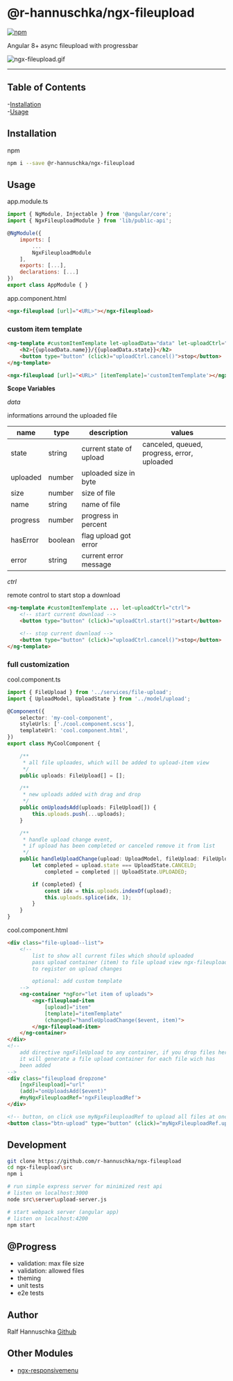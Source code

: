 # @r-hannuschka/ngx-fileupload

[![npm](https://img.shields.io/npm/v/@r-hannuschka/ngx-fileupload.svg?maxAge=2592000?style=plastic)](https://www.npmjs.com/package/@r-hannuschka/ngx-fileupload)

Angular 8+ async fileupload with progressbar

![ngx-fileupload.gif](https://raw.githubusercontent.com/r-hannuschka/ngx-fileupload/master/docs/ngx-fileupload.gif)
___

## Table of Contents

-[Installation](#installation)  
-[Usage](#usage)  

## Installation

npm

```bash
npm i --save @r-hannuschka/ngx-fileupload
```

## Usage

app.module.ts

```js
import { NgModule, Injectable } from '@angular/core';
import { NgxFileuploadModule } from 'lib/public-api';

@NgModule({
    imports: [
        ...
        NgxFileuploadModule
    ],
    exports: [...],
    declarations: [...]
})
export class AppModule { }
```

app.component.html

```html
<ngx-fileupload [url]="<URL>"></ngx-fileupload>
```

### custom item template

```html
<ng-template #customItemTemplate let-uploadData="data" let-uploadCtrl="ctrl">
    <h2>{{uploadData.name}}/{{uploadData.state}}</h2>
    <button type="button" (click)="uploadCtrl.cancel()">stop</button>
</ng-template>

<ngx-fileupload [url]="<URL>" [itemTemplate]='customItemTemplate'></ngx-fileupload>
```

__Scope Variables__

*data*

informations arround the uploaded file

| name | type | description | values |
|---|---|---|---|
| state | string | current state of upload | canceled, queued, progress, error,  uploaded|
| uploaded | number | uploaded size in byte | |
| size | number | size of file | |
| name | string | name of file | |
| progress | number | progress in percent | |
| hasError | boolean | flag upload got error | |
| error | string | current error message | |

*ctrl*

remote control to start stop a download

```html
<ng-template #customItemTemplate ... let-uploadCtrl="ctrl">
    <!-- start current download -->
    <button type="button" (click)="uploadCtrl.start()">start</button>

    <!-- stop current download -->
    <button type="button" (click)="uploadCtrl.cancel()">stop</button>
</ng-template>
```

### full customization

cool.component.ts

```ts
import { FileUpload } from '../services/file-upload';
import { UploadModel, UploadState } from '../model/upload';

@Component({
    selector: 'my-cool-component',
    styleUrls: ['./cool.component.scss'],
    templateUrl: 'cool.component.html',
})
export class MyCoolComponent {

    /**
     * all file uploades, which will be added to upload-item view
     */
    public uploads: FileUpload[] = [];

    /**
     * new uploads added with drag and drop
     */
    public onUploadsAdd(uploads: FileUpload[]) {
        this.uploads.push(...uploads);
    }

    /**
     * handle upload change event,
     * if upload has been completed or canceled remove it from list
     */
    public handleUploadChange(upload: UploadModel, fileUpload: FileUpload) {
        let completed = upload.state === UploadState.CANCELD;
            completed = completed || UploadState.UPLOADED;

        if (completed) {
            const idx = this.uploads.indexOf(upload);
            this.uploads.splice(idx, 1);
        }
    }
}
```

cool.component.html

```html
<div class="file-upload--list">
    <!--
        list to show all current files which should uploaded
        pass upload container (item) to file upload view ngx-fileupload-item
        to register on upload changes

        optional: add custom template
    -->
    <ng-container *ngFor="let item of uploads">
        <ngx-fileupload-item
            [upload]="item"
            [template]="itemTemplate"
            (changed)="handleUploadChange($event, item)">
        </ngx-fileupload-item>
    </ng-container>
</div>
<!--
    add directive ngxFileUpload to any container, if you drop files here
    it will generate a file upload container for each file wich has
    been added
-->
<div class="fileupload dropzone"
    [ngxFileupload]="url"
    (add)="onUploadsAdd($event)"
    #myNgxFileuploadRef='ngxFileuploadRef'>
</div>

<!-- button, on click use myNgxFileuploadRef to upload all files at once -->
<button class="btn-upload" type="button" (click)="myNgxFileuploadRef.upload()">Upload</button>
```

## Development

```bash
git clone https://github.com/r-hannuschka/ngx-fileupload
cd ngx-fileupload\src
npm i

# run simple express server for minimized rest api
# listen on localhost:3000
node src\server\upload-server.js

# start webpack server (angular app)
# listen on localhost:4200
npm start
```

## @Progress

- validation: max file size
- validation: allowed files
- theming
- unit tests
- e2e tests

## Author

Ralf Hannuschka [Github](https://github.com/r-hannuschka)

## Other Modules

- [ngx-responsivemenu](https://github.com/r-hannuschka/ngx-responsivemenu)

